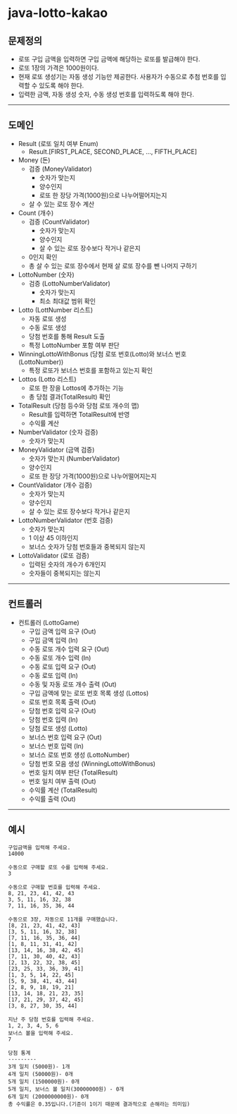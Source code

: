 # java-lotto-kakao

## 문제정의
- 로또 구입 금액을 입력하면 구입 금액에 해당하는 로또를 발급해야 한다.
- 로또 1장의 가격은 1000원이다.
- 현재 로또 생성기는 자동 생성 기능만 제공한다. 사용자가 수동으로 추첨 번호를 입력할 수 있도록 해야 한다.
- 입력한 금액, 자동 생성 숫자, 수동 생성 번호를 입력하도록 해야 한다.

---

## 도메인
- Result (로또 일치 여부 Enum)
  - Result.[FIRST_PLACE, SECOND_PLACE, ..., FIFTH_PLACE]
- Money (돈)
  - 검증 (MoneyValidator)
    - 숫자가 맞는지
    - 양수인지
    - 로또 한 장당 가격(1000원)으로 나누어떨어지는지
  - 살 수 있는 로또 장수 계산
- Count (개수)
  - 검증 (CountValidator)
    - 숫자가 맞는지
    - 양수인지
    - 살 수 있는 로또 장수보다 작거나 같은지
  - 0인지 확인
  - 총 살 수 있는 로또 장수에서 현재 살 로또 장수를 뺀 나머지 구하기
- LottoNumber (숫자)
  - 검증 (LottoNumberValidator)
    - 숫자가 맞는지
    - 최소 최대값 범위 확인
- Lotto (LottNumber 리스트)
  - 자동 로또 생성
  - 수동 로또 생성
  - 당첨 번호를 통해 Result 도출
  - 특정 LottoNumber 포함 여부 판단
- WinningLottoWithBonus (당첨 로또 번호(Lotto)와 보너스 번호(LottoNumber))
  - 특정 로또가 보너스 번호를 포함하고 있는지 확인
- Lottos (Lotto 리스트)
  - 로또 한 장을 Lottos에 추가하는 기능
  - 총 당첨 결과(TotalResult) 확인
- TotalResult (당첨 등수와 당첨 로또 개수의 맵)
  - Result를 입력하면 TotalResult에 반영
  - 수익률 계산
- NumberValidator (숫자 검증)
  - 숫자가 맞는지
- MoneyValidator (금액 검증)
  - 숫자가 맞는지 (NumberValidator)
  - 양수인지
  - 로또 한 장당 가격(1000원)으로 나누어떨어지는지
- CountValidator (개수 검증)
  - 숫자가 맞는지
  - 양수인지
  - 살 수 있는 로또 장수보다 작거나 같은지
- LottoNumberValidator (번호 검증)
  - 숫자가 맞는지
  - 1 이상 45 이하인지
  - 보너스 숫자가 당첨 번호들과 중복되지 않는지
- LottoValidator (로또 검증)
  - 입력된 숫자의 개수가 6개인지
  - 숫자들이 중복되지는 않는지

---

## 컨트롤러

- 컨트롤러 (LottoGame)
  - 구입 금액 입력 요구 (Out)
  - 구입 금액 입력 (In)
  - 수동 로또 개수 입력 요구 (Out)
  - 수동 로또 개수 입력 (In)
  - 수동 로또 입력 요구 (Out)
  - 수동 로또 입력 (In)
  - 수동 및 자동 로또 개수 출력 (Out)
  - 구입 금액에 맞는 로또 번호 목록 생성 (Lottos)
  - 로또 번호 목록 출력 (Out)
  - 당첨 번호 입력 요구 (Out)
  - 당첨 번호 입력 (In)
  - 당첨 로또 생성 (Lotto)
  - 보너스 번호 입력 요구 (Out)
  - 보너스 번호 입력 (In)
  - 보너스 로또 번호 생성 (LottoNumber)
  - 당첨 번호 모음 생성 (WinningLottoWithBonus)
  - 번호 일치 여부 판단 (TotalResult)
  - 번호 일치 여부 출력 (Out)
  - 수익률 계산 (TotalResult)
  - 수익률 출력 (Out)

---

## 예시
```
구입금액을 입력해 주세요.
14000

수동으로 구매할 로또 수를 입력해 주세요.
3

수동으로 구매할 번호를 입력해 주세요.
8, 21, 23, 41, 42, 43
3, 5, 11, 16, 32, 38
7, 11, 16, 35, 36, 44

수동으로 3장, 자동으로 11개를 구매했습니다.
[8, 21, 23, 41, 42, 43]
[3, 5, 11, 16, 32, 38]
[7, 11, 16, 35, 36, 44]
[1, 8, 11, 31, 41, 42]
[13, 14, 16, 38, 42, 45]
[7, 11, 30, 40, 42, 43]
[2, 13, 22, 32, 38, 45]
[23, 25, 33, 36, 39, 41]
[1, 3, 5, 14, 22, 45]
[5, 9, 38, 41, 43, 44]
[2, 8, 9, 18, 19, 21]
[13, 14, 18, 21, 23, 35]
[17, 21, 29, 37, 42, 45]
[3, 8, 27, 30, 35, 44]

지난 주 당첨 번호를 입력해 주세요.
1, 2, 3, 4, 5, 6
보너스 볼을 입력해 주세요.
7

당첨 통계
---------
3개 일치 (5000원)- 1개
4개 일치 (50000원)- 0개
5개 일치 (1500000원)- 0개
5개 일치, 보너스 볼 일치(30000000원) - 0개
6개 일치 (2000000000원)- 0개
총 수익률은 0.35입니다.(기준이 1이기 때문에 결과적으로 손해라는 의미임)
```